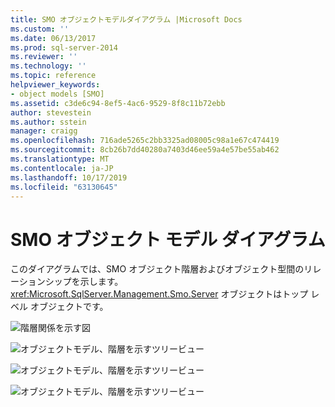```yaml
---
title: SMO オブジェクトモデルダイアグラム |Microsoft Docs
ms.custom: ''
ms.date: 06/13/2017
ms.prod: sql-server-2014
ms.reviewer: ''
ms.technology: ''
ms.topic: reference
helpviewer_keywords:
- object models [SMO]
ms.assetid: c3de6c94-8ef5-4ac6-9529-8f8c11b72ebb
author: stevestein
ms.author: sstein
manager: craigg
ms.openlocfilehash: 716ade5265c2bb3325ad08005c98a1e67c474419
ms.sourcegitcommit: 8cb26b7dd40280a7403d46ee59a4e57be55ab462
ms.translationtype: MT
ms.contentlocale: ja-JP
ms.lasthandoff: 10/17/2019
ms.locfileid: "63130645"
---
```

# <a name="smo-object-model-diagram"></a>SMO オブジェクト モデル ダイアグラム
  このダイアグラムでは、SMO オブジェクト階層およびオブジェクト型間のリレーションシップを示します。 <xref:Microsoft.SqlServer.Management.Smo.Server> オブジェクトはトップ レベル オブジェクトです。  
  
 ![階層関係を示す図](../../../2014/database-engine/dev-guide/media/object-diagram.gif "階層関係を示す図")  
  
 ![オブジェクトモデル、階層を示すツリービュー](../../../2014/database-engine/dev-guide/media/object-diagram-02.gif "オブジェクトモデル、階層を示すツリービュー")  
  
 ![オブジェクトモデル、階層を示すツリービュー](../../../2014/database-engine/dev-guide/media/object-diagram-03.gif "オブジェクトモデル、階層を示すツリービュー")  
  
 ![オブジェクトモデル、階層を示すツリービュー](../../../2014/database-engine/dev-guide/media/object-diagram-04.gif "オブジェクトモデル、階層を示すツリービュー")  
  
  

